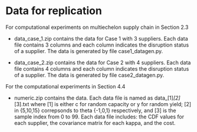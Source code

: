 # Data for replication

For computational experiments on multiechelon supply chain in Section 2.3

- data_case_1.zip contains the data for Case 1 with 3 suppliers. Each data file contains 3 columns and each column indicates the disruption status of a supplier. The data is generated by file case1_datagen.py.

- data_case_2.zip contains the data for Case 2 with 4 suppliers. Each data file contains 4 columns and each column indicates the disruption status of a supplier. The data is generated by file case2_datagen.py.

For the computational experiments in Section 4.4

- numeric.zip contains the data. Each data file is named as data_[1]_[2]_[3].txt where [1] is either c for random capacity or y for random yield; [2] in {5,10,15} correpsonds to theta {-1,0,1} respectively, and [3] is the sample index from 0 to 99. Each data file includes: the CDF values for each supplier, the covariance matrix for each kappa, and the cost.
